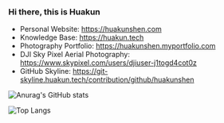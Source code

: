 ### Hi there, this is Huakun

- Personal Website: https://huakunshen.com
- Knowledge Base: https://huakun.tech
- Photography Portfolio: https://huakunshen.myportfolio.com
- DJI Sky Pixel Aerial Photography: https://www.skypixel.com/users/djiuser-j1togd4cot0z
- GitHub Skyline: https://git-skyline.huakun.tech/contribution/github/huakunshen


![Anurag's GitHub stats](https://github-readme-stats.vercel.app/api?username=HuakunShen&show_icons=true&theme=transparent)

![Top Langs](https://github-readme-stats.vercel.app/api/top-langs/?username=HuakunShen&hide=jupyter%20notebook&langs_count=10&theme=transparent)

